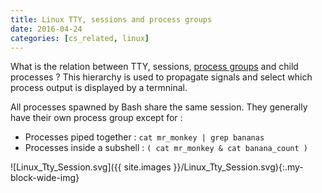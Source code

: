 ```yaml
---
title: Linux TTY, sessions and process groups
date: 2016-04-24
categories: [cs_related, linux]
---
```


What is the relation between TTY, sessions, [process groups][1] and child processes ?
This hierarchy is used to propagate signals and select which process output is displayed by a termninal.

All processes spawned by Bash share the same session. They generally have their own process group except for :

* Processes piped together : `cat mr_monkey | grep bananas`
* Processes inside a subshell : `( cat mr_monkey & cat banana_count )`

![Linux_Tty_Session.svg]({{ site.images }}/Linux_Tty_Session.svg){:.my-block-wide-img}

[1]: https://lwn.net/Articles/603762/
